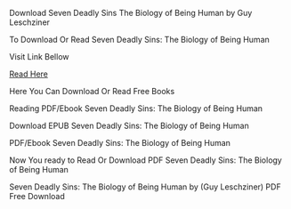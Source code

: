 Download Seven Deadly Sins The Biology of Being Human by Guy Leschziner

To Download Or Read Seven Deadly Sins: The Biology of Being Human

Visit Link Bellow

[Read Here](https://mobionlines.web.app/surprise/203579167-seven-deadly-sins)

Here You Can Download Or Read Free Books

Reading PDF/Ebook Seven Deadly Sins: The Biology of Being Human

Download EPUB Seven Deadly Sins: The Biology of Being Human

PDF/Ebook Seven Deadly Sins: The Biology of Being Human

Now You ready to Read Or Download PDF Seven Deadly Sins: The Biology of Being Human

Seven Deadly Sins: The Biology of Being Human by (Guy Leschziner) PDF Free Download
